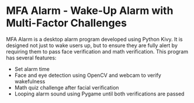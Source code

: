 # MFA Alarm - Wake-Up Alarm with Multi-Factor Challenges

MFA Alarm is a desktop alarm program developed using Python Kivy. It is designed not just to wake users up, but to ensure they are fully alert by requiring them to pass face verification and math verification. This program has several features:

- Set alarm time
- Face and eye detection using OpenCV and webcam to verify wakefulness
- Math quiz challenge after facial verification
- Looping alarm sound using Pygame until both verifications are passed